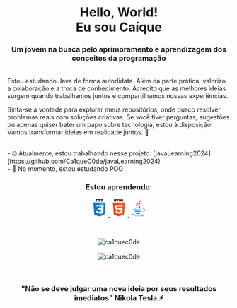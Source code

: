 <h1 align="center">Hello, World!<br>Eu sou Caíque</h1>
<h3 align="center">Um jovem na busca pelo aprimoramento e aprendizagem dos conceitos da programação</h3>

<br>Estou estudando Java de forma autodidata. Além da parte prática, valorizo a colaboração e a troca de conhecimento. Acredito que as melhores ideias surgem quando trabalhamos juntos e compartilhamos nossas experiências.

Sinta-se à vontade para explorar meus repositórios, onde busco resolver problemas reais com soluções criativas. Se você tiver perguntas, sugestões ou apenas quiser bater um papo sobre tecnologia, estou à disposição! Vamos transformar ideias em realidade juntos. 🚀</br>

<br>
- 🤓 Atualmente, estou trabalhando nesse projeto: [javaLearning2024] (https://github.com/Ca1queC0de/javaLearning2024)
<br>
- 📑 No momento, estou estudando POO
</br>

<h3 align="center">Estou aprendendo:</h3>
<p align="center"> <a href="https://www.w3schools.com/css/" target="_blank" rel="noreferrer"> <img src="https://raw.githubusercontent.com/devicons/devicon/master/icons/css3/css3-original-wordmark.svg" alt="css3" width="40" height="40"/> </a> <a href="https://www.w3.org/html/" target="_blank" rel="noreferrer"> <img src="https://raw.githubusercontent.com/devicons/devicon/master/icons/html5/html5-original-wordmark.svg" alt="html5" width="40" height="40"/> </a> <a href="https://www.java.com" target="_blank" rel="noreferrer"> <img src="https://raw.githubusercontent.com/devicons/devicon/master/icons/java/java-original.svg" alt="java" width="40" height="40"/> </a> </p>

<br>
<p align="center "> <img align="center" src="https://github-readme-stats.vercel.app/api/top-langs?username=ca1quec0de&show_icons=true&locale=en&layout=compact" alt="ca1quec0de" /></p>

<p align = "center "> <img align="center" src="https://github-readme-stats.vercel.app/api?username=ca1quec0de&show_icons=true&locale=en" alt="ca1quec0de" /></p>

</br>

<h3 align="center">"Não se deve julgar uma nova ideia por seus resultados imediatos" Nikola Tesla ⚡</h3>
